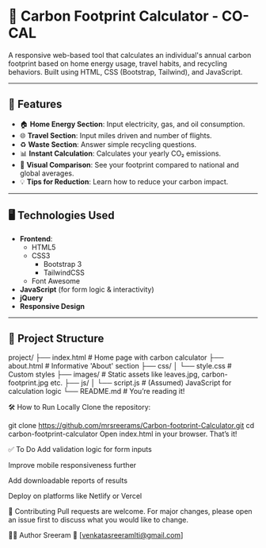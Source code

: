 # 🌱 Carbon Footprint Calculator - CO-CAL

A responsive web-based tool that calculates an individual's annual carbon footprint based on home energy usage, travel habits, and recycling behaviors. Built using HTML, CSS (Bootstrap, Tailwind), and JavaScript.

---

## 📌 Features

- 🏠 **Home Energy Section**: Input electricity, gas, and oil consumption.
- 🌐 **Travel Section**: Input miles driven and number of flights.
- ♻️ **Waste Section**: Answer simple recycling questions.
- 📊 **Instant Calculation**: Calculates your yearly CO₂ emissions.
- 🌿 **Visual Comparison**: See your footprint compared to national and global averages.
- 💡 **Tips for Reduction**: Learn how to reduce your carbon impact.

---

## 🖥️ Technologies Used

- **Frontend**:
  - HTML5
  - CSS3
    - Bootstrap 3
    - TailwindCSS
  - Font Awesome
- **JavaScript** (for form logic & interactivity)
- **jQuery**
- **Responsive Design**

---

## 📁 Project Structure

project/
├── index.html         # Home page with carbon calculator
├── about.html         # Informative 'About' section
├── css/
│   └── style.css      # Custom styles
├── images/            # Static assets like leaves.jpg, carbon-footprint.jpg etc.
├── js/
│   └── script.js      # (Assumed) JavaScript for calculation logic
└── README.md          # You’re reading it!

🛠️ How to Run Locally
Clone the repository:

git clone https://github.com/mrsreerams/Carbon-footprint-Calculator.git
cd carbon-footprint-calculator
Open index.html in your browser. That’s it!

✅ To Do
Add validation logic for form inputs

Improve mobile responsiveness further

Add downloadable reports of results

Deploy on platforms like Netlify or Vercel

🙌 Contributing
Pull requests are welcome. For major changes, please open an issue first to discuss what you would like to change.

🧑‍💻 Author
Sreeram
📧 [venkatasreeramlti@gmail.com]
